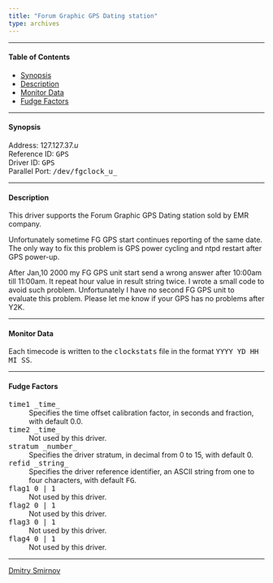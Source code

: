```yaml
---
title: "Forum Graphic GPS Dating station"
type: archives
---
```


* * *

#### Table of Contents

*   [Synopsis](/archives/drivers/driver37/#synopsis)
*   [Description](/archives/drivers/driver37/#description)
*   [Monitor Data](/archives/drivers/driver37/#monitor-data)
*   [Fudge Factors](/archives/drivers/driver37/#fudge-factors)

* * *

#### Synopsis

Address: 127.127.37._u_  
Reference ID: <tt>GPS</tt>  
Driver ID: <tt>GPS</tt>  
Parallel Port: <tt>/dev/fgclock_u_</tt>

* * *

#### Description

This driver supports the Forum Graphic GPS Dating station sold by EMR company.

Unfortunately sometime FG GPS start continues reporting of the same date. The only way to fix this problem is GPS power cycling and ntpd restart after GPS power-up.

After Jan,10 2000 my FG GPS unit start send a wrong answer after 10:00am till 11:00am. It repeat hour value in result string twice. I wrote a small code to avoid such problem. Unfortunately I have no second FG GPS unit to evaluate this problem. Please let me know if your GPS has no problems after Y2K.

* * *

#### Monitor Data

Each timecode is written to the <tt>clockstats</tt> file in the format <tt>YYYY YD HH MI SS</tt>.

* * *

#### Fudge Factors

<dl>

<dt><tt>time1 _time_</tt></dt>

<dd>Specifies the time offset calibration factor, in seconds and fraction, with default 0.0.</dd>

<dt><tt>time2 _time_</tt></dt>

<dd>Not used by this driver.</dd>

<dt><tt>stratum _number_</tt></dt>

<dd>Specifies the driver stratum, in decimal from 0 to 15, with default 0.</dd>

<dt><tt>refid _string_</tt></dt>

<dd>Specifies the driver reference identifier, an ASCII string from one to four characters, with default <tt>FG</tt>.</dd>

<dt><tt>flag1 0 | 1</tt></dt>

<dd>Not used by this driver.</dd>

<dt><tt>flag2 0 | 1</tt></dt>

<dd>Not used by this driver.</dd>

<dt><tt>flag3 0 | 1</tt></dt>

<dd>Not used by this driver.</dd>

<dt><tt>flag4 0 | 1</tt></dt>

<dd>Not used by this driver.</dd>

</dl>

* * *

[Dmitry Smirnov](mailtodas@amt.ru)
